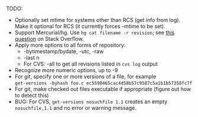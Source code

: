 TODO:

* Optionally set mtime for systems other than RCS (get info from log).
  Make it optional for RCS (it currently forces -mtime to be set).
* Support Mercurial/hg.  Use `hg cat filename -r revision`; see
  [this question](http://stackoverflow.com/q/4523918/827263) on Stack Overflow.
* Apply more options to all forms of repository:
  * -bytimestamp/bydate, -utc, -raw
  * -last n
  * For CVS: -all to get all revisions listed in `cvs log` output
* Recognize more numeric options, up to -9
* For git, specify one or more versions of a file, for example  
  `get-versions -byhash foo.c ec5598465cac4d58b57c9587c5a1b1b57358fc7f`
* For git, make checked out files executable if appropriate (figure out how to detect this)
* BUG: For CVS, `get-versions nosuchfile 1.1` creates an empty
  `nosuchfile,1.1` and no error or warning message.
